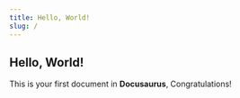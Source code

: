 ```yaml
---
title: Hello, World!
slug: /
---
```


## Hello, World!

This is your first document in **Docusaurus**, Congratulations!
